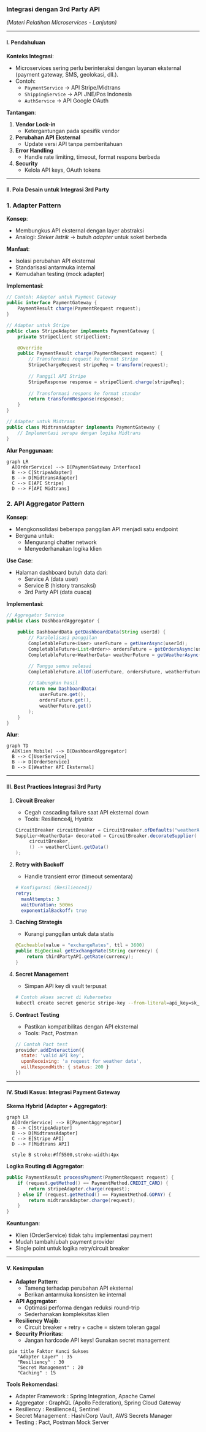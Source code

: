 ### **Integrasi dengan 3rd Party API**  
*(Materi Pelatihan Microservices - Lanjutan)*  

---

#### **I. Pendahuluan**  
**Konteks Integrasi**:  
- Microservices sering perlu berinteraksi dengan layanan eksternal (payment gateway, SMS, geolokasi, dll.).  
- Contoh:  
  - `PaymentService` → API Stripe/Midtrans  
  - `ShippingService` → API JNE/Pos Indonesia  
  - `AuthService` → API Google OAuth  

**Tantangan**:  
1. **Vendor Lock-in**  
   - Ketergantungan pada spesifik vendor  
2. **Perubahan API Eksternal**  
   - Update versi API tanpa pemberitahuan  
3. **Error Handling**  
   - Handle rate limiting, timeout, format respons berbeda  
4. **Security**  
   - Kelola API keys, OAuth tokens  

---

#### **II. Pola Desain untuk Integrasi 3rd Party**  

### **1. Adapter Pattern**  
**Konsep**:  
- Membungkus API eksternal dengan layer abstraksi  
- Analogi: *Steker listrik* → butuh *adapter* untuk soket berbeda  

**Manfaat**:  
- Isolasi perubahan API eksternal  
- Standarisasi antarmuka internal  
- Kemudahan testing (mock adapter)  

**Implementasi**:  
```java
// Contoh: Adapter untuk Payment Gateway
public interface PaymentGateway {
    PaymentResult charge(PaymentRequest request);
}

// Adapter untuk Stripe
public class StripeAdapter implements PaymentGateway {
    private StripeClient stripeClient;

    @Override
    public PaymentResult charge(PaymentRequest request) {
        // Transformasi request ke format Stripe
        StripeChargeRequest stripeReq = transform(request);
        
        // Panggil API Stripe
        StripeResponse response = stripeClient.charge(stripeReq);
        
        // Transformasi respons ke format standar
        return transformResponse(response);
    }
}

// Adapter untuk Midtrans
public class MidtransAdapter implements PaymentGateway {
    // Implementasi serupa dengan logika Midtrans
}
```

**Alur Penggunaan**:  
```mermaid
graph LR
  A[OrderService] --> B[PaymentGateway Interface]
  B --> C[StripeAdapter]
  B --> D[MidtransAdapter]
  C --> E[API Stripe]
  D --> F[API Midtrans]
```

### **2. API Aggregator Pattern**  
**Konsep**:  
- Mengkonsolidasi beberapa panggilan API menjadi satu endpoint  
- Berguna untuk:  
  - Mengurangi chatter network  
  - Menyederhanakan logika klien  

**Use Case**:  
- Halaman dashboard butuh data dari:  
  - Service A (data user)  
  - Service B (history transaksi)  
  - 3rd Party API (data cuaca)  

**Implementasi**:  
```java
// Aggregator Service
public class DashboardAggregator {
    
    public DashboardData getDashboardData(String userId) {
        // Paralelisasi panggilan
        CompletableFuture<User> userFuture = getUserAsync(userId);
        CompletableFuture<List<Order>> ordersFuture = getOrdersAsync(userId);
        CompletableFuture<WeatherData> weatherFuture = getWeatherAsync();

        // Tunggu semua selesai
        CompletableFuture.allOf(userFuture, ordersFuture, weatherFuture).join();
        
        // Gabungkan hasil
        return new DashboardData(
            userFuture.get(),
            ordersFuture.get(),
            weatherFuture.get()
        );
    }
}
```

**Alur**:  
```mermaid
graph TD
  A[Klien Mobile] --> B[DashboardAggregator]
  B --> C[UserService]
  B --> D[OrderService]
  B --> E[Weather API Eksternal]
```

---

#### **III. Best Practices Integrasi 3rd Party**  

1. **Circuit Breaker**  
   - Cegah cascading failure saat API eksternal down  
   - Tools: Resilience4j, Hystrix  
   ```java
   CircuitBreaker circuitBreaker = CircuitBreaker.ofDefaults("weatherAPI");
   Supplier<WeatherData> decorated = CircuitBreaker.decorateSupplier(
        circuitBreaker, 
        () -> weatherClient.getData()
   );
   ```

2. **Retry with Backoff**  
   - Handle transient error (timeout sementara)  
   ```yaml
   # Konfigurasi (Resilience4j)
   retry:
     maxAttempts: 3
     waitDuration: 500ms
     exponentialBackoff: true
   ```

3. **Caching Strategis**  
   - Kurangi panggilan untuk data statis  
   ```java
   @Cacheable(value = "exchangeRates", ttl = 3600)
   public BigDecimal getExchangeRate(String currency) {
       return thirdPartyAPI.getRate(currency);
   }
   ```

4. **Secret Management**  
   - Simpan API key di vault terpusat  
   ```bash
   # Contoh akses secret di Kubernetes
   kubectl create secret generic stripe-key --from-literal=api_key=sk_test_123
   ```

5. **Contract Testing**  
   - Pastikan kompatibilitas dengan API eksternal  
   - Tools: Pact, Postman  
   ```javascript
   // Contoh Pact test
   provider.addInteraction({
     state: 'valid API key',
     uponReceiving: 'a request for weather data',
     willRespondWith: { status: 200 }
   })
   ```

---

#### **IV. Studi Kasus: Integrasi Payment Gateway**  

**Skema Hybrid (Adapter + Aggregator)**:  
```mermaid
graph LR
  A[OrderService] --> B[PaymentAggregator]
  B --> C[StripeAdapter]
  B --> D[MidtransAdapter]
  C --> E[Stripe API]
  D --> F[Midtrans API]
  
  style B stroke:#ff5500,stroke-width:4px
```

**Logika Routing di Aggregator**:  
```java
public PaymentResult processPayment(PaymentRequest request) {
    if (request.getMethod() == PaymentMethod.CREDIT_CARD) {
        return stripeAdapter.charge(request);
    } else if (request.getMethod() == PaymentMethod.GOPAY) {
        return midtransAdapter.charge(request);
    }
}
```

**Keuntungan**:  
- Klien (OrderService) tidak tahu implementasi payment  
- Mudah tambah/ubah payment provider  
- Single point untuk logika retry/circuit breaker  

---

#### **V. Kesimpulan**  
- **Adapter Pattern**:  
  - Tameng terhadap perubahan API eksternal  
  - Berikan antarmuka konsisten ke internal  
- **API Aggregator**:  
  - Optimasi performa dengan reduksi round-trip  
  - Sederhanakan kompleksitas klien  
- **Resiliency Wajib**:  
  - Circuit breaker + retry + cache = sistem toleran gagal  
- **Security Prioritas**:  
  - Jangan hardcode API keys! Gunakan secret management  

```mermaid
 pie title Faktor Kunci Sukses
    "Adapter Layer" : 35
    "Resiliency" : 30
    "Secret Management" : 20
    "Caching" : 15 
```

**Tools Rekomendasi**:  
- Adapter Framework : Spring Integration, Apache Camel  
- Aggregator : GraphQL (Apollo Federation), Spring Cloud Gateway  
- Resiliency : Resilience4j, Sentinel  
- Secret Management : HashiCorp Vault, AWS Secrets Manager  
- Testing : Pact, Postman Mock Server
